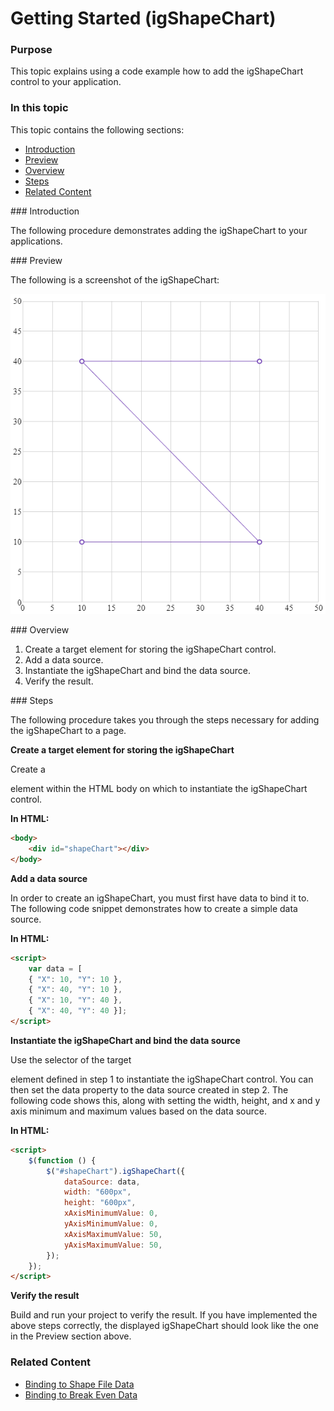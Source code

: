 ﻿<!--
|metadata|
{
    "fileName": "shapechart-getting-started-with-shapechart",
    "controlName": "igShapeChart",
    "tags": ["API", "ShapeChart", "GettingStarted"]
}
|metadata|
-->

# Getting Started (igShapeChart)

### Purpose

This topic explains using a code example how to add the igShapeChart control to your application.

### In this topic

This topic contains the following sections:

- [Introduction](#Introduction)
- [Preview](#Preview)
- [Overview](#Overview)
- [Steps](#Steps)
- [Related Content](#Related)

<a id="Introduction" />
### Introduction

The following procedure demonstrates adding the igShapeChart to your applications.

<a id="Preview" />
### Preview

The following is a screenshot of the igShapeChart:

![](images/shapechart_getting_started.png)

<a id="Overview" />
### Overview

1. Create a target element for storing the igShapeChart control.
2. Add a data source.
3. Instantiate the igShapeChart and bind the data source.
4. Verify the result.

<a id="Steps" />
### Steps

The following procedure takes you through the steps necessary for adding the igShapeChart to a page.

**Create a target element for storing the igShapeChart**

Create a <div> element within the HTML body on which to instantiate the igShapeChart control.

**In HTML:**
```html
<body>
    <div id="shapeChart"></div>
</body>
```

**Add a data source**

In order to create an igShapeChart, you must first have data to bind it to. The following code snippet demonstrates how to create a simple data source.

**In HTML:**
```html
<script>
    var data = [
    { "X": 10, "Y": 10 },
    { "X": 40, "Y": 10 },
    { "X": 10, "Y": 40 },
    { "X": 40, "Y": 40 }];
</script>
```

**Instantiate the igShapeChart and bind the data source**

Use the selector of the target <div> element defined in step 1 to instantiate the igShapeChart control. You can then set the data property to the data source created in step 2. The following code shows this, along with setting the width, height, and x and y axis minimum and maximum values based on the data source.

**In HTML:**
```html
<script>
    $(function () {
        $("#shapeChart").igShapeChart({                
            dataSource: data,
            width: "600px",
            height: "600px",
            xAxisMinimumValue: 0,
            yAxisMinimumValue: 0,
            xAxisMaximumValue: 50,
            yAxisMaximumValue: 50,
        });
    });
</script>
```

**Verify the result**

Build and run your project to verify the result. If you have implemented the above steps correctly, the displayed igShapeChart should look like the one in the Preview section above.

### Related Content

- [Binding to Shape File Data](shapechart-binding-shapefile-data.html)
- [Binding to Break Even Data](shapechart-binding-break-even-data.html)